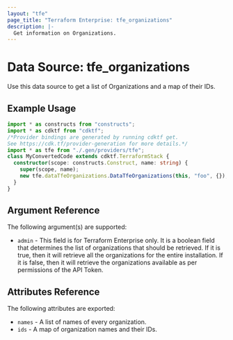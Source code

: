 ```yaml
---
layout: "tfe"
page_title: "Terraform Enterprise: tfe_organizations"
description: |-
  Get information on Organizations.
---
```


# Data Source: tfe_organizations

Use this data source to get a list of Organizations and a map of their IDs.

## Example Usage

```typescript
import * as constructs from "constructs";
import * as cdktf from "cdktf";
/*Provider bindings are generated by running cdktf get.
See https://cdk.tf/provider-generation for more details.*/
import * as tfe from "./.gen/providers/tfe";
class MyConvertedCode extends cdktf.TerraformStack {
  constructor(scope: constructs.Construct, name: string) {
    super(scope, name);
    new tfe.dataTfeOrganizations.DataTfeOrganizations(this, "foo", {});
  }
}

```

## Argument Reference

The following argument(s) are supported:

* `admin` - This field is for Terraform Enterprise only. It is a boolean field that determines
  the list of organizations that should be retrieved. If it is true, then it will retrieve all
  the organizations for the entire installation. If it is false, then it will retrieve the
  organizations available as per permissions of the API Token.

## Attributes Reference

The following attributes are exported:

* `names` - A list of names of every organization.
* `ids` - A map of organization names and their IDs.

<!-- cache-key: cdktf-0.17.0-pre.15 input-354a91021f4f79c63498ca2f5ff88c87a3b80ebfa8571ca6f38023f333a05e12 -->
